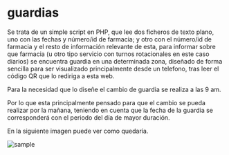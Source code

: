 # guardias

Se trata de un simple script en PHP, que lee dos ficheros de texto plano, uno con las fechas y número/id de farmacia; y otro con el número/id de farmacia y el resto de información relevante de esta, para informar sobre que farmacia (u otro tipo servicio con turnos rotacionales en este caso diarios) se encuentra guardia en una determinada zona, diseñado de forma sencilla para ser visualizado principalmente desde un telefono, tras leer el código QR que lo rediriga a esta web.

Para la necesidad que lo diseñe el cambio de guardia se realiza a las 9 am.

Por lo que esta principalmente pensado para que el cambio se pueda realizar por la mañana, teniendo en cuenta que la fecha de la guardia se corresponderá con el periodo del día de mayor duración.

En la siguiente imagen puede ver como quedaría.

![sample](https://user-images.githubusercontent.com/76125829/142761072-9bb70e10-c30e-402f-b325-982baa237d34.jpg)
